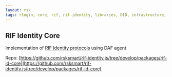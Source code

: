 ```yaml
---
layout: rsk
tags: rlogin, core, rif, rif-identity, libraries, DID, infrastructure, mobile, protocols, mvp, design, rbtc, defi, decentralized, quick-start, guides, tutorial, networks, dapps, tools, rsk, ethereum, smart-contracts, install, get-started, how-to, mainnet, testnet, contracts, wallets, web3, crypto
---
```


## RIF Identity Core

Implementation of [RIF Identity protocols](../../specs/#protocols) using DAF agent

Repo: [https://github.com/rsksmart/rif-identity.js/tree/develop/packages/rif-id-core](https://github.com/rsksmart/rif-identity.js/tree/develop/packages/rif-id-core)
